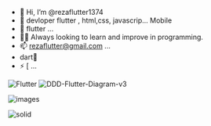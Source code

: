 


- 👋 Hi, I’m @rezaflutter1374
- 👀 devloper flutter , html,css, javascrip... Mobile 
- 🌱  flutter ...
- 🧑‍💻 Always looking to learn and improve in programming.
- 📫 rezaflutter@gmail.com  ...
- dart💪
- ⚡ [ ...


![Flutter](https://github.com/user-attachments/assets/1f9b1b19-c9d9-4555-bcf4-ee5d30ac370a)
![DDD-Flutter-Diagram-v3](https://github.com/user-attachments/assets/531ad9a2-f8df-4ccc-a76f-861cef9b7fa9)


![images](https://github.com/user-attachments/assets/b425aae8-3834-4015-9485-f7ef8c0d0400)



![solid](https://github.com/user-attachments/assets/83ca4919-00b8-4e0e-97c3-c7316db68f2a)
